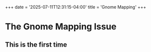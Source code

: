 +++
date = '2025-07-11T12:31:15-04:00'
title = 'Gnome Mapping'
+++

# The Gnome Mapping Issue
## This is the first time
